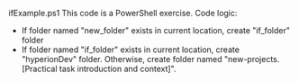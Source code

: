 ifExample.ps1
This code is a PowerShell exercise. Code logic: 
- If folder named "new_folder" exists in current location, create "if_folder" folder
- If folder named "if_folder" exists in current location, create "hyperionDev" folder. Otherwise, create folder named "new-projects.[Practical task introduction and context]".
